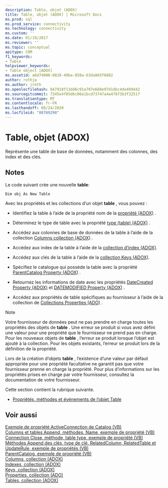 ```yaml
---
description: Table, objet (ADOX)
title: Table, objet (ADOX) | Microsoft Docs
ms.prod: sql
ms.prod_service: connectivity
ms.technology: connectivity
ms.custom: ''
ms.date: 01/19/2017
ms.reviewer: ''
ms.topic: conceptual
apitype: COM
f1_keywords:
- Table
helpviewer_keywords:
- Table object [ADOX]
ms.assetid: a6d74000-0828-49ba-850a-63da865f8802
author: rothja
ms.author: jroth
ms.openlocfilehash: 847918f13dd6c91a707e660e97d1dbc4de499442
ms.sourcegitcommit: 7345e4f05d6c06e1bcd73747a4a47873b3f3251f
ms.translationtype: MT
ms.contentlocale: fr-FR
ms.lasthandoff: 08/24/2020
ms.locfileid: "88769298"
---
```

# <a name="table-object-adox"></a>Table, objet (ADOX)
Représente une table de base de données, notamment des colonnes, des index et des clés.  
  
## <a name="remarks"></a>Notes  
 Le code suivant crée une nouvelle **table**:  
  
```  
Dim obj As New Table  
```  
  
 Avec les propriétés et les collections d’un objet **table** , vous pouvez :  
  
-   Identifiez la table à l’aide de la propriété nom de la [propriété (ADOX)](./name-property-adox.md) .  
  
-   Déterminez le type de table avec la propriété [type (table) (ADOX)](./type-property-table-adox.md) .  
  
-   Accédez aux colonnes de base de données de la table à l’aide de la collection [Columns collection (ADOX)](./columns-collection-adox.md) .  
  
-   Accédez aux index de la table à l’aide de la [collection d’index (ADOX)](./indexes-collection-adox.md).  
  
-   Accédez aux clés de la table à l’aide de la [collection Keys (ADOX)](./keys-collection-adox.md).  
  
-   Spécifiez le catalogue qui possède la table avec la propriété [ParentCatalog Property (ADOX)](./parentcatalog-property-adox.md) .  
  
-   Retournez les informations de date avec les propriétés [DateCreated Property (ADOX)](./datecreated-property-adox.md) et [DATEMODIFIED Property (ADOX)](./datemodified-property-adox.md) .  
  
-   Accédez aux propriétés de table spécifiques au fournisseur à l’aide de la collection de [Collections Properties (ADO)](../ado-api/properties-collection-ado.md) .  
  
> [!NOTE]
>  Votre fournisseur de données peut ne pas prendre en charge toutes les propriétés des objets de **table** . Une erreur se produit si vous avez défini une valeur pour une propriété que le fournisseur ne prend pas en charge. Pour les nouveaux objets de **table** , l’erreur se produit lorsque l’objet est ajouté à la collection. Pour les objets existants, l’erreur se produit lors de la définition de la propriété.  
>   
>  Lors de la création d’objets **table** , l’existence d’une valeur par défaut appropriée pour une propriété facultative ne garantit pas que votre fournisseur prenne en charge la propriété. Pour plus d’informations sur les propriétés prises en charge par votre fournisseur, consultez la documentation de votre fournisseur.  
  
 Cette section contient la rubrique suivante.  
  
-   [Propriétés, méthodes et événements de l’objet Table](./table-object-properties-methods-and-events.md)  
  
## <a name="see-also"></a>Voir aussi  
 [Exemple de propriété ActiveConnection de Catalog (VB)](./catalog-activeconnection-property-example-vb.md)   
 [Columns et tables Append, méthodes, Name, exemple de propriété (VB)](./columns-and-tables-append-methods-name-property-example-vb.md)   
 [Connection Close, méthode, table type, exemple de propriété (VB)](./connection-close-method-table-type-property-example-vb.md)   
 [Méthodes Append des clés, type de clé, RelatedColumn, RelatedTable et UpdateRule, exemple de propriétés (VB)](./keys-append-method-key-type-relatedcolumn-relatedtable-example-vb.md)   
 [ParentCatalog, exemple de propriété (VB)](./parentcatalog-property-example-vb.md)   
 [Columns, collection (ADOX)](./columns-collection-adox.md)   
 [Indexes, collection (ADOX)](./indexes-collection-adox.md)   
 [Keys, collection (ADOX)](./keys-collection-adox.md)   
 [Properties, collection (ADO)](../ado-api/properties-collection-ado.md)   
 [Tables, collection (ADOX)](./tables-collection-adox.md)